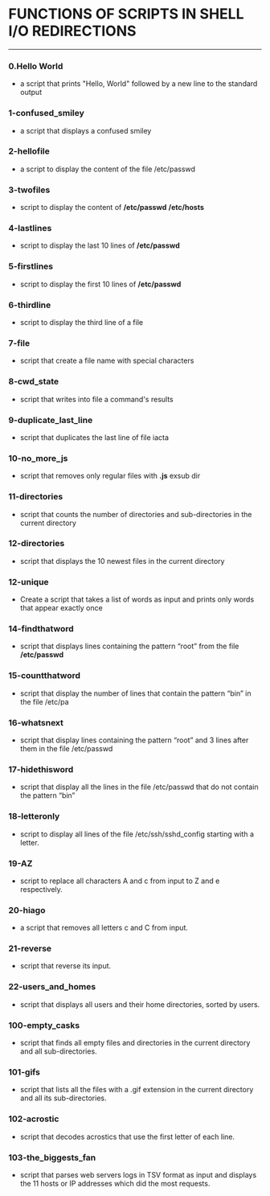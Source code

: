 
# FUNCTIONS OF SCRIPTS IN SHELL I/O REDIRECTIONS
---

### 0.Hello World
- a script that prints "Hello, World" followed by a new line to the standard output

### 1-confused_smiley
- a script that displays a confused smiley

### 2-hellofile
- a script to display the content of the file /etc/passwd

### 3-twofiles
- script to display the content of **/etc/passwd** **/etc/hosts**

### 4-lastlines
- script to display the last 10 lines of **/etc/passwd**

### 5-firstlines
- script to display the first 10 lines of **/etc/passwd**

### 6-thirdline
- script to display the third line of a file

### 7-file
- script that create a file name with special characters

### 8-cwd_state
- script that writes into file a command's results

### 9-duplicate_last_line
- script that duplicates the last line of file iacta

### 10-no_more_js
- script that removes only regular files with **.js** exsub dir

### 11-directories
- script that counts the number of directories and sub-directories in the current directory

### 12-directories
- script that displays the 10 newest files in the current directory

### 12-unique
- Create a script that takes a list of words as input and prints only words that appear exactly once

### 14-findthatword
- script that displays lines containing the pattern “root” from the file **/etc/passwd**

### 15-countthatword
- script that display the number of lines that contain the pattern “bin” in the file /etc/pa

### 16-whatsnext
- script that display lines containing the pattern “root” and 3 lines after them in the file /etc/passwd

### 17-hidethisword
- script that display all the lines in the file /etc/passwd that do not contain the pattern “bin”

### 18-letteronly
- script to display all lines of the file /etc/ssh/sshd_config starting with a letter.

### 19-AZ
- script to replace all characters A and c from input to Z and e respectively.

### 20-hiago
- a script that removes all letters c and C from input.

### 21-reverse
- script that reverse its input.

### 22-users_and_homes
- script that displays all users and their home directories, sorted by users.

### 100-empty_casks
- script that finds all empty files and directories in the current directory and all sub-directories.

### 101-gifs
- script that lists all the files with a .gif extension in the current directory and all its sub-directories.

### 102-acrostic
- script that decodes acrostics that use the first letter of each line.

### 103-the_biggests_fan
- script that parses web servers logs in TSV format as input and displays the 11 hosts or IP addresses which did the most requests.
